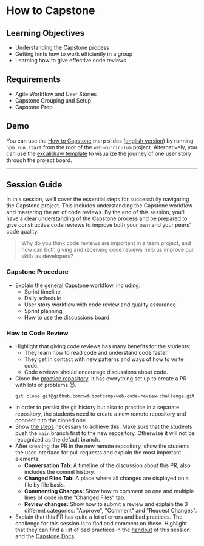 # How to Capstone

## Learning Objectives

- Understanding the Capstone process
- Getting hints how to work efficiently in a group
- Learning how to give effective code reviews

## Requirements

- Agile Workflow and User Stories
- Capstone Grouping and Setup
- Capstone Prep

## Demo

You can use the [How to Capstone](../../workshops/how-to-capstone/index.md) marp slides ([english version](../../workshops/how-to-capstone_EN/index.md)) by running `npm run start` from the root of the `web-curriculum` project.
Alternatively, you can use the [excalidraw template](./assets/how-to-capstone.excalidraw) to visualize the journey of one user story through the project board.

---

## Session Guide

In this session, we’ll cover the essential steps for successfully navigating the Capstone project. This includes understanding the Capstone workflow and mastering the art of code reviews. By the end of this session, you’ll have a clear understanding of the Capstone process and be prepared to give constructive code reviews to improve both your own and your peers’ code quality.

> Why do you think code reviews are important in a team project, and how can both giving and receiving code reviews help us improve our skills as developers?

### Capstone Procedure

- Explain the general Capstone workflow, including:
  - Sprint timeline
  - Daily schedule
  - User story workflow with code review and quality assurance
  - Sprint planning
  - How to use the discussions board

### How to Code Review

- Highlight that giving code reviews has many benefits for the students:
  - They learn how to read code and understand code faster.
  - They get in contact with new patterns and ways of how to write code.
  - Code reviews should encourage discussions about code.
- Clone the [practice repository](https://github.com/wd-bootcamp/web-code-review-challenge). It has everything set up to create a PR with lots of problems 😈.
  ```shell
  git clone git@github.com:wd-bootcamp/web-code-review-challenge.git
  ```
- In order to persist the git history but also to practice in a separate repository, the students need to create a new remote repository and connect it to the cloned one.
- Show [the steps](./challenges-how-to-capstone.md#code-review) necessary to achieve this. Make sure that the students push the `main` branch first to the new repository. Otherwise it will not be recognized as the default branch.
- After creating the PR in the new remote repository, show the students the user interface for pull requests and explain the most important elements:
  - **Conversation Tab:** A timeline of the discussion about this PR, also includes the commit history.
  - **Changed Files Tab:** A place where all changes are displayed on a file by file basis.
  - **Commenting Changes:** Show how to comment on one and multiple lines of code in the "Changed Files" tab.
  - **Review changes:** Show how to submit a review and explain the 3 different categories: "Approve", "Comment" and "Request Changes".
- Explain that this PR has quite a lot of errors and bad practices. The challenge for this session is to find and comment on these. Highlight that they can find a list of bad practices in the [handout](./how-to-capstone.md#how-to-review-code) of this session and the [Capstone Docs](https://web-capstone-docs.neuefische.de/guides/code-reviews).
